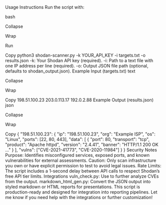 Usage Instructions
Run the script with:

bash

Collapse

Wrap

Run

Copy
python3 shodan-scanner.py -k YOUR_API_KEY -i targets.txt -o results.json
-k: Your Shodan API key (required).
-i: Path to a text file with one IP address per line (required).
-o: Output JSON file path (optional, defaults to shodan_output.json).
Example Input (targets.txt)
text

Collapse

Wrap

Copy
198.51.100.23
203.0.113.17
192.0.2.88
Example Output (results.json)
json

Collapse

Wrap

Copy
{
  "198.51.100.23": {
    "ip": "198.51.100.23",
    "org": "Example ISP",
    "os": "Linux",
    "ports": [22, 80, 443],
    "data": [
      {
        "port": 80,
        "transport": "tcp",
        "product": "Apache httpd",
        "version": "2.4.41",
        "banner": "HTTP/1.1 200 OK ..."
      }
    ],
    "vulns": ["CVE-2021-41773", "CVE-2020-11984"]
  }
}
Security Notes
Purpose: Identifies misconfigured services, exposed ports, and known vulnerabilities for external assessments.
Caution: Only scan infrastructure you own or have explicit permission to test to avoid legal issues.
Rate Limits: The script includes a 1-second delay between API calls to respect Shodan’s free API tier limits.
Integrations
vuln_check.py: Use to further analyze CVEs from the output.
markdown_html_gen.py: Convert the JSON output into styled markdown or HTML reports for presentations.
This script is production-ready and designed for integration into reporting pipelines. Let me know if you need help with the integrations or further customization!
